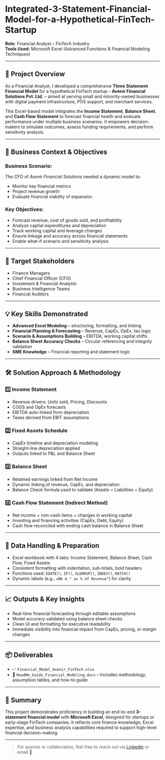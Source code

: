 # Integrated-3-Statement-Financial-Model-for-a-Hypothetical-FinTech-Startup

**Role:** Financial Analyst – FinTech Industry  
**Tools Used:** Microsoft Excel (Advanced Functions & Financial Modeling Techniques)

---

## 🧾 Project Overview

As a Financial Analyst, I developed a comprehensive **Three Statement Financial Model** for a hypothetical FinTech startup – **Avenir Financial Solutions Pvt. Ltd.** – aimed at serving small and minority-owned businesses with digital payment infrastructure, POS support, and merchant services.

This Excel-based model integrates the **Income Statement**, **Balance Sheet**, and **Cash Flow Statement** to forecast financial health and evaluate performance under multiple business scenarios. It empowers decision-makers to simulate outcomes, assess funding requirements, and perform sensitivity analysis.

---

## 🎯 Business Context & Objectives

### Business Scenario:
The CFO of *Avenir Financial Solutions* needed a dynamic model to:

- Monitor key financial metrics
- Project revenue growth
- Evaluate financial viability of expansion

### Key Objectives:
- Forecast revenue, cost of goods sold, and profitability
- Analyze capital expenditures and depreciation
- Track working capital and leverage changes
- Ensure linkage and accuracy across financial statements
- Enable what-if scenario and sensitivity analysis

---

## 👥 Target Stakeholders

- Finance Managers  
- Chief Financial Officer (CFO)  
- Investment & Financial Analysts  
- Business Intelligence Teams  
- Financial Auditors  

---

## 💡 Key Skills Demonstrated

- **Advanced Excel Modeling** – structuring, formatting, and linking  
- **Financial Planning & Forecasting** – Revenue, CapEx, OpEx, tax logic  
- **Scenario & Assumptions Building** – EBITDA, working capital shifts  
- **Balance Sheet Accuracy Checks** – Circular referencing and integrity validation  
- **SME Knowledge** – Financial reporting and statement logic  

---

## 🛠️ Solution Approach & Methodology

### 1️⃣ Income Statement
- Revenue drivers: Units sold, Pricing, Discounts  
- COGS and OpEx forecasts  
- EBITDA auto-linked from depreciation  
- Taxes derived from EBIT assumptions  

### 2️⃣ Fixed Assets Schedule
- CapEx timeline and depreciation modeling  
- Straight-line depreciation applied  
- Outputs linked to P&L and Balance Sheet  

### 3️⃣ Balance Sheet
- Retained earnings linked from Net Income  
- Dynamic linking of revenue, CapEx, and depreciation  
- Balance Check formula used to validate (Assets = Liabilities + Equity)  

### 4️⃣ Cash Flow Statement (Indirect Method)
- Net income + non-cash items + changes in working capital  
- Investing and financing activities (CapEx, Debt, Equity)  
- Cash flow reconciled with ending cash balance in Balance Sheet  

---

## 🧹 Data Handling & Preparation

- Excel workbook with 4 tabs: Income Statement, Balance Sheet, Cash Flow, Fixed Assets  
- Consistent formatting with indentation, sub-totals, bold headers  
- Functions used: `EDATE()`, `IF()`, `VLOOKUP()`, `INDEX()`, `MATCH()`  
- Dynamic labels (e.g., `=B6 & " as % of Revenue"`) for clarity  

---

## 📈 Outputs & Key Insights

- Real-time financial forecasting through editable assumptions  
- Model accuracy validated using balance sheet checks  
- Clean UI and formatting for executive readability  
- Immediate visibility into financial impact from CapEx, pricing, or margin changes  

---

## 📦 Deliverables

- ✅ `Financial_Model_Avenir_FinTech.xlsx`  
- 📘 `ReadMe_Guide_Financial_Modeling.docx` – Includes methodology, assumption tables, and how-to guide

---

## 📌 Summary

This project demonstrates proficiency in building an end-to-end **3-statement financial model** with **Microsoft Excel**, designed for startups or early-stage FinTech companies. It reflects core finance knowledge, Excel expertise, and business analysis capabilities required to support high-level financial decision-making.

---

> For queries or collaboration, feel free to reach out via [LinkedIn](#) or email 📧


